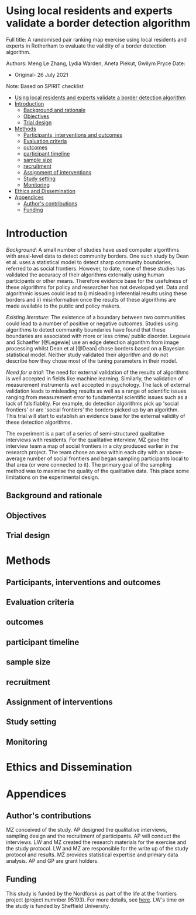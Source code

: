 # Using local residents and experts validate a border detection algorithm
Full title:  A randomised pair ranking map exercise using local residents and experts in Rotherham to evaluate the validity of a border detection algorithm.

Authors: Meng Le Zhang, Lydia Warden, Aneta Piekut, Gwilym Pryce
Date:
- Original- 26 July 2021

Note: Based on SPIRIT checklist

<!-- TOC depthFrom:1 depthTo:6 withLinks:1 updateOnSave:1 orderedList:0 -->

- [Using local residents and experts validate a border detection algorithm](#using-local-residents-and-experts-validate-a-border-detection-algorithm)
- [Introduction](#introduction)
	- [Background and rationale](#background-and-rationale)
	- [Objectives](#objectives)
	- [Trial design](#trial-design)
- [Methods](#methods)
	- [Participants, interventions and outcomes](#participants-interventions-and-outcomes)
	- [Evaluation criteria](#evaluation-criteria)
	- [outcomes](#outcomes)
	- [participant timeline](#participant-timeline)
	- [sample size](#sample-size)
	- [recruitment](#recruitment)
	- [Assignment of interventions](#assignment-of-interventions)
	- [Study setting](#study-setting)
	- [Monitoring](#monitoring)
- [Ethics and Dissemination](#ethics-and-dissemination)
- [Appendices](#appendices)
	- [Author's contributions](#authors-contributions)
	- [Funding](#funding)

<!-- /TOC -->


# Introduction

_Background_: A small number of studies have used computer algorithms with areal-level data to detect community borders. One such study by Dean et al. uses a statistical model to detect sharp community boundaries, referred to as social frontiers. However, to date, none of these studies has validated the accuracy of their algorithms externally using human participants or other means. Therefore evidence base for the usefulness of these algorithms for policy and researcher has not developed yet. Data and algorithmic issues could lead to i) misleading inferential results using these borders and ii) misinformation once the results of these algorithms are made available to the public and policy makers.

_Existing literature_: The existence of a boundary between two communities could lead to a number of positive or negative outcomes. Studies using algorithms to detect community boundaries have found that these boundaries are associated with more or less crime/ public disorder. Legewie and Schaeffer [@Legewie] use an edge detection algorithm from image processing whilst Dean et al [@Dean] chose borders based on a Bayesian statistical model. Neither study validated their algorithm and do not describe how they chose most of the tuning parameters in their model.

_Need for a trial_: The need for external validation of the results of algorithms is well accepted in fields like machine learning. Similarly, the validation of measurement instruments well accepted in psychology. The lack of external validation leads to misleading results as well as a range of scientific issues ranging from measurement error to fundamental scientific issues such as a lack of falsifiablity. For example, do detection algorithms pick up 'social frontiers' or are 'social frontiers' the borders picked up by an algorithm. This trial will start to establish an evidence base for the external validity of these detection algorithms.


The experiment is a part of a series of semi-structured qualitative interviews with residents. For the qualitative interview, MZ gave the interview team a map of social frontiers in a city produced earlier in the research project. The team chose an area within each city with an above-average number of social frontiers and began sampling participants local to that area (or were connected to it). The primary goal of the sampling method was to maximise the quality of the qualitative data. This place some limitations on the experimental design.


## Background and rationale

## Objectives

## Trial design

# Methods

## Participants, interventions and outcomes
## Evaluation criteria
## outcomes
## participant timeline
## sample size
## recruitment


##  Assignment of interventions
## Study setting
## Monitoring


# Ethics and Dissemination

# Appendices



## Author's contributions

MZ conceived of the study. AP designed the qualitative interviews, sampling design and the recruitment of participants. AP will conduct the interviews. LW and MZ created the research materials for the exercise and the study protocol. LW and MZ are responsible for the write up of the study protocol and results. MZ provides statistical expertise and primary data analysis. AP and GP are grant holders.

## Funding

This study is funded by the Nordforsk as part of the life at the frontiers project (project numnber 95193). For more details, see [here](https://www.nordforsk.org/projects/life-frontier-impact-social-frontiers-social-mobility-and-integration-migrants). LW's time on the study is funded by Sheffield University.
